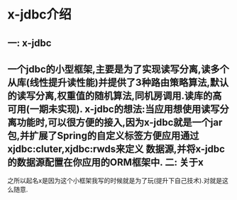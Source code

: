 x-jdbc介绍
===
一: x-jdbc
---
  一个jdbc的小型框架,主要是为了实现读写分离,读多个从库(线性提升读性能)并提供了3种路由策略算法,默认的读写分离,权重值的随机算法,同机房调用.读库的高可用(一期未实现).
  x-jdbc的想法:当应用想使用读写分离功能时,可以很方便的接入,因为x-jdbc就是一个jar包,并扩展了Spring的自定义标签方便应用通过xjdbc:cluter,xjdbc:rwds来定义
              数据源,并将x-jdbc的数据源配置在你应用的ORM框架中.
二: 关于x
---
   之所以起名x是因为这个小框架我写的时候就是为了玩(提升下自己技术).对就是这么随意.





    
